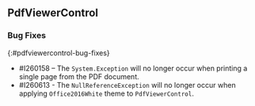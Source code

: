 ## PdfViewerControl

### Bug Fixes
{:#pdfviewercontrol-bug-fixes} 

* \#I260158 – The `System.Exception` will no longer occur when printing a single page from the PDF document.
* \#I260613 - The `NullReferenceException` will no longer occur when applying `Office2016White` theme to `PdfViewerControl`.